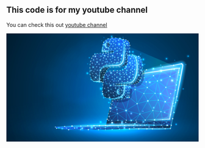## This code is for my youtube channel 

You can check this out [youtube channel](https://www.youtube.com/channel/UCwG0ZHIXF4khKujBVdzslqw)

![python](https://github.com/stsfaroz/python_basics_for_youtube/blob/master/Python-R-Groovy-Perl-TIOBE-Dice-1.png)
```

